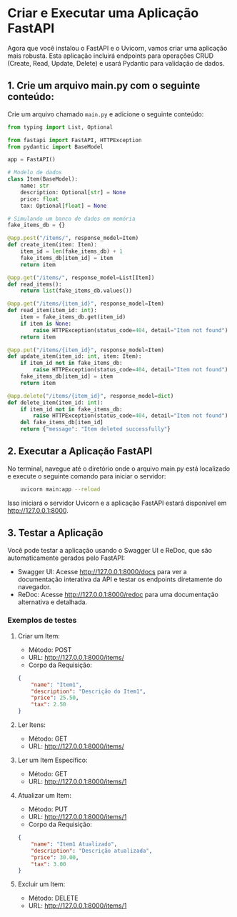 
# Criar e Executar uma Aplicação FastAPI

Agora que você instalou o FastAPI e o Uvicorn, vamos criar uma aplicação mais robusta. Esta aplicação incluirá endpoints para operações CRUD (Create, Read, Update, Delete) e usará Pydantic para validação de dados.

## 1. Crie um arquivo main.py com o seguinte conteúdo:

Crie um arquivo chamado `main.py` e adicione o seguinte conteúdo:

```python
from typing import List, Optional

from fastapi import FastAPI, HTTPException
from pydantic import BaseModel

app = FastAPI()

# Modelo de dados
class Item(BaseModel):
    name: str
    description: Optional[str] = None
    price: float
    tax: Optional[float] = None

# Simulando um banco de dados em memória
fake_items_db = {}

@app.post("/items/", response_model=Item)
def create_item(item: Item):
    item_id = len(fake_items_db) + 1
    fake_items_db[item_id] = item
    return item

@app.get("/items/", response_model=List[Item])
def read_items():
    return list(fake_items_db.values())

@app.get("/items/{item_id}", response_model=Item)
def read_item(item_id: int):
    item = fake_items_db.get(item_id)
    if item is None:
        raise HTTPException(status_code=404, detail="Item not found")
    return item

@app.put("/items/{item_id}", response_model=Item)
def update_item(item_id: int, item: Item):
    if item_id not in fake_items_db:
        raise HTTPException(status_code=404, detail="Item not found")
    fake_items_db[item_id] = item
    return item

@app.delete("/items/{item_id}", response_model=dict)
def delete_item(item_id: int):
    if item_id not in fake_items_db:
        raise HTTPException(status_code=404, detail="Item not found")
    del fake_items_db[item_id]
    return {"message": "Item deleted successfully"}
```

## 2. Executar a Aplicação FastAPI

No terminal, navegue até o diretório onde o arquivo main.py está localizado e execute o seguinte comando para iniciar o servidor:

```bash
    uvicorn main:app --reload

```

Isso iniciará o servidor Uvicorn e a aplicação FastAPI estará disponível em http://127.0.0.1:8000.

## 3. Testar a Aplicação

Você pode testar a aplicação usando o Swagger UI e ReDoc, que são automaticamente gerados pelo FastAPI:

- Swagger UI: Acesse http://127.0.0.1:8000/docs para ver a documentação interativa da API e testar os endpoints diretamente do navegador.
- ReDoc: Acesse http://127.0.0.1:8000/redoc para uma documentação alternativa e detalhada.

### Exemplos de testes

1. Criar um Item:

    - Método: POST
    - URL: http://127.0.0.1:8000/items/
    - Corpo da Requisição:
    ```json
    {
        "name": "Item1",
        "description": "Descrição do Item1",
        "price": 25.50,
        "tax": 2.50
    }
    ```

2. Ler Itens:

    - Método: GET
    - URL: http://127.0.0.1:8000/items/

3. Ler um Item Específico:

    - Método: GET
    - URL: http://127.0.0.1:8000/items/1

4. Atualizar um Item:

    - Método: PUT
    - URL: http://127.0.0.1:8000/items/1
    - Corpo da Requisição:
    ```json
    {
        "name": "Item1 Atualizado",
        "description": "Descrição atualizada",
        "price": 30.00,
        "tax": 3.00
    }
    ```

5. Excluir um Item:

    - Método: DELETE
    - URL: http://127.0.0.1:8000/items/1